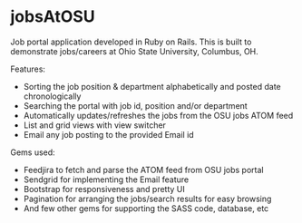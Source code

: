 # jobsAtOSU

Job portal application developed in Ruby on Rails.
This is built to demonstrate jobs/careers at Ohio State University, Columbus, OH.

Features:
   * Sorting the job position & department alphabetically and posted date chronologically
   * Searching the portal with job id, position and/or department
   * Automatically updates/refreshes the jobs from the OSU jobs ATOM feed
   * List and grid views with view switcher
   * Email any job posting to the provided Email id

Gems used:
   * Feedjira to fetch and parse the ATOM feed from OSU jobs portal
   * Sendgrid for implementing the Email feature
   * Bootstrap for responsiveness and pretty UI
   * Pagination for arranging the jobs/search results for easy browsing
   * And few other gems for supporting the SASS code, database, etc
